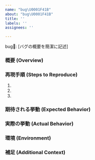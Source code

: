 ```yaml
---
name: "bug\U0001F41B"
about: "bug\U0001F41B"
title: ''
labels: ''
assignees: ''

---
```


bug🐛: [バグの概要を簡潔に記述]

### 概要 (Overview)
### 再現手順 (Steps to Reproduce)
1. 
2. 
3. 

### 期待される挙動 (Expected Behavior)
### 実際の挙動 (Actual Behavior)
### 環境 (Environment)
### 補足 (Additional Context)
